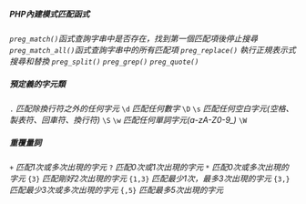 ##### PHP內建模式匹配函式

*`preg_match()`函式查詢字串中是否存在，找到第一個匹配項後停止搜尋*
*`preg_match_all()`函式查詢字串中的所有匹配項*
*`preg_replace()` 執行正規表示式搜尋和替換*
*`preg_split()`*
*`preg_grep()`*
*`preg_quote()`*

##### 預定義的字元類

`.`	*匹配除換行符之外的任何字元*
`\d`	*匹配任何數字*
`\D`
`\s`	*匹配任何空白字元(空格、製表符、回車符、換行符)*
`\S`
`\w`	*匹配任何單詞字元(a-zA-Z0-9_)*
`\W`

##### 重覆量詞

`+`		*匹配1次或多次出現的字元*
`?`		*匹配0次或1次出現的字元*
`*`		*匹配0次或多次出現的字元*
`{3}`	*匹配剛好2次出現的字元*
`{1,3}`	*匹配最少1次，最多3次出現的字元*
`{3,}`	*匹配最少3次或多次出現的字元*
`{,5}`	*匹配最多5次出現的字元*



